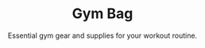 ---
layout: list
title: "Gym Bag"
permalink: "/gym-essentials-and-gear/"
categories: [Wellness]

emoji: "💪"
subtitle: "Essential gym gear and supplies for your workout routine."
description: 'The most comprehensive gym bag checklist for fitness enthusiasts. From workout clothes to recovery supplements, discover everything you need for a successful gym session. Perfect for beginners and experienced gym-goers alike.'

items:
    - name: Essentials
      items:
        - 'Gym bag'
        - 'Gym membership card'
        - 'Lock'
        - 'Phone and headphones'
        - 'Sports towel'
        - 'Training shoes'
        - 'Water bottle'
        - 'Workout clothes'
    - name: Clothing
      items:
        - 'Compression shorts'
        - 'Gym gloves'
        - 'Gym socks'
        - 'Headband'
        - 'Hoodie (for warm-up/cool-down)'
        - 'Sport bra'
        - 'Sport shorts'
        - 'T-Shirt'
        - 'Wrist wraps'
    - name: Personal Care
      items:
        - 'Bath towel'
        - 'Body lotion'
        - 'Deodorant'
        - 'Face wash'
        - 'Flip flops'
        - 'Hair ties'
        - 'Hairbrush'
        - 'Shampoo and Conditioner'
        - 'Soap'
    - name: Equipment
      items:
        - 'Fitness tracker'
        - 'Plastic bag for wet clothes'
        - 'Resistance bands'
        - 'Weight belt'
    - name: Nutrition
      items:
        - 'Energy bar'
        - 'Light snack'
        - 'Protein shake'
    - name: Electronics
      items:
        - 'Bluetooth headphones'
        - 'Fitness app'
        - 'Phone armband'
        - 'Portable charger'
        - 'Wireless earbuds'
---